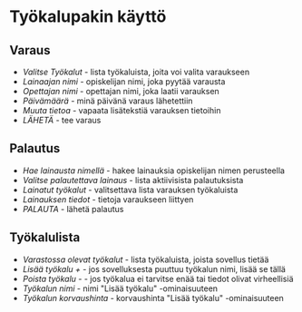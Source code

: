 # Työkalupakin käyttö

## Varaus
- *Valitse Työkalut* - lista työkaluista, joita voi valita varaukseen
- *Lainaajan nimi* - opiskelijan nimi, joka pyytää varausta
- *Opettajan nimi* - opettajan nimi, joka laatii varauksen
- *Päivämäärä* - minä päivänä varaus lähetettiin
- *Muuta tietoa* - vapaata lisätekstiä varauksen tietoihin
- *LÄHETÄ* - tee varaus

## Palautus
- *Hae lainausta nimellä* - hakee lainauksia opiskelijan nimen perusteella
- *Valitse palautettava lainaus* - lista aktiivisista palautuksista
- *Lainatut työkalut* - valitsettava lista varauksen työkaluista
- *Lainauksen tiedot* - tietoja varaukseen liittyen
- *PALAUTA* - lähetä palautus

## Työkalulista
- *Varastossa olevat työkalut* - lista työkaluista, joista sovellus tietää
- *Lisää työkalu +* - jos sovelluksesta puuttuu työkalun nimi, lisää se tällä
- *Poista työkalu -* - jos työkalua ei tarvitse enää tai tiedot olivat virheellisiä
- *Työkalun nimi* - nimi "Lisää työkalu" -ominaisuuteen
- *Työkalun korvaushinta* - korvaushinta "Lisää työkalu" -ominaisuuteen
